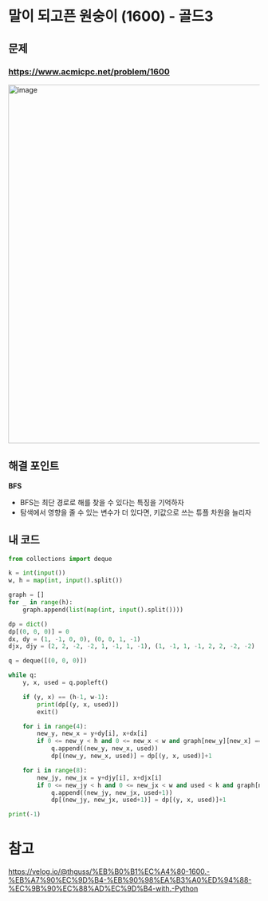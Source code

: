 # 말이 되고픈 원숭이 (1600) - 골드3

## 문제 
### https://www.acmicpc.net/problem/1600
<img width="719" alt="image" src="https://github.com/ddophi98/Etc-CodingTest/assets/72330884/5b327245-f04d-4d94-8c10-21c6ed5f1dbc">

## 해결 포인트
**BFS**
- BFS는 최단 경로로 해를 찾을 수 있다는 특징을 기억하자
- 탐색에서 영향을 줄 수 있는 변수가 더 있다면, 키값으로 쓰는 튜플 차원을 늘리자

## 내 코드
```python
from collections import deque

k = int(input())
w, h = map(int, input().split())

graph = []
for _ in range(h):
    graph.append(list(map(int, input().split())))

dp = dict()
dp[(0, 0, 0)] = 0
dx, dy = (1, -1, 0, 0), (0, 0, 1, -1)
djx, djy = (2, 2, -2, -2, 1, -1, 1, -1), (1, -1, 1, -1, 2, 2, -2, -2)

q = deque([(0, 0, 0)])

while q:
    y, x, used = q.popleft()

    if (y, x) == (h-1, w-1):
        print(dp[(y, x, used)])
        exit()

    for i in range(4):
        new_y, new_x = y+dy[i], x+dx[i]
        if 0 <= new_y < h and 0 <= new_x < w and graph[new_y][new_x] == 0 and (new_y, new_x, used) not in dp:
            q.append((new_y, new_x, used))
            dp[(new_y, new_x, used)] = dp[(y, x, used)]+1

    for i in range(8):
        new_jy, new_jx = y+djy[i], x+djx[i]
        if 0 <= new_jy < h and 0 <= new_jx < w and used < k and graph[new_jy][new_jx] == 0 and (new_jy, new_jx, used+1) not in dp:
            q.append((new_jy, new_jx, used+1))
            dp[(new_jy, new_jx, used+1)] = dp[(y, x, used)]+1

print(-1)
```

# 참고
https://velog.io/@thguss/%EB%B0%B1%EC%A4%80-1600.-%EB%A7%90%EC%9D%B4-%EB%90%98%EA%B3%A0%ED%94%88-%EC%9B%90%EC%88%AD%EC%9D%B4-with.-Python

